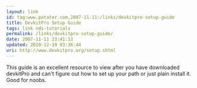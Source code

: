 ```yaml
---
layout: link
id: tag:www.patater.com,2007-11-11:/links/devkitpro-setup-guide
title: DevkitPro Setup Guide
tags: link nds-tutorials
permalink: /links/devkitpro-setup-guide/
date: 2007-11-11 23:41:13
updated: 2010-12-19 03:36:44
uri: http://www.devkitpro.org/setup.shtml
---
```

This guide is an excellent resource to view after you have downloaded devkitPro
and can't figure out how to set up your path or just plain install it. Good for
noobs.
